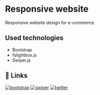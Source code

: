 
# Responsive website

Responsive website design for e-commerce.

## Used technologies

- Bootstrap
- fslightbox.js
- Swiper.js

## 🔗 Links
[![bootstrap](https://img.shields.io/badge/bootstrap-712cf9?style=for-the-badge&logo=bootstrap&logoColor=white)](https://getbootstrap.com/)
[![swiper](https://img.shields.io/badge/swiper-d7e3ff?style=for-the-badge&logo=swiper&logoColor=007aff)](https://swiperjs.com/)
[![twitter](https://img.shields.io/badge/fslightbox-1DA1F2?style=for-the-badge&logo=fslightbox&logoColor=white)](https://fslightbox.com/)

